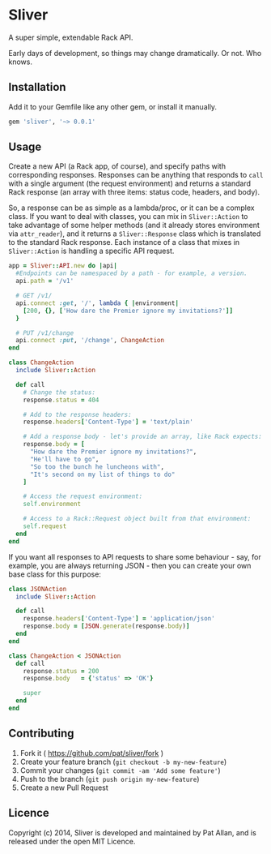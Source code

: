 # Sliver

A super simple, extendable Rack API.

Early days of development, so things may change dramatically. Or not. Who knows.

## Installation

Add it to your Gemfile like any other gem, or install it manually.

```ruby
gem 'sliver', '~> 0.0.1'
```

## Usage

Create a new API (a Rack app, of course), and specify paths with corresponding
responses. Responses can be anything that responds to `call` with a single
argument (the request environment) and returns a standard Rack response (an
array with three items: status code, headers, and body).

So, a response can be as simple as a lambda/proc, or it can be a complex class.
If you want to deal with classes, you can mix in `Sliver::Action` to take
advantage of some helper methods (and it already stores environment via
`attr_reader`), and it returns a `Sliver::Response` class which is translated to
the standard Rack response. Each instance of a class that mixes in
`Sliver::Action` is handling a specific API request.

```ruby
app = Sliver::API.new do |api|
  #Endpoints can be namespaced by a path - for example, a version.
  api.path = '/v1'

  # GET /v1/
  api.connect :get, '/', lambda { |environment|
    [200, {}, ['How dare the Premier ignore my invitations?']]
  }

  # PUT /v1/change
  api.connect :put, '/change', ChangeAction
end

class ChangeAction
  include Sliver::Action

  def call
    # Change the status:
    response.status = 404

    # Add to the response headers:
    response.headers['Content-Type'] = 'text/plain'

    # Add a response body - let's provide an array, like Rack expects:
    response.body = [
      "How dare the Premier ignore my invitations?",
      "He'll have to go",
      "So too the bunch he luncheons with",
      "It's second on my list of things to do"
    ]

    # Access the request environment:
    self.environment

    # Access to a Rack::Request object built from that environment:
    self.request
  end
end
```

If you want all responses to API requests to share some behaviour - say, for
example, you are always returning JSON - then you can create your own base class
for this purpose:

```ruby
class JSONAction
  include Sliver::Action

  def call
    response.headers['Content-Type'] = 'application/json'
    response.body = [JSON.generate(response.body)]
  end
end

class ChangeAction < JSONAction
  def call
    response.status = 200
    response.body   = {'status' => 'OK'}

    super
  end
end
```

## Contributing

1. Fork it ( https://github.com/pat/sliver/fork )
2. Create your feature branch (`git checkout -b my-new-feature`)
3. Commit your changes (`git commit -am 'Add some feature'`)
4. Push to the branch (`git push origin my-new-feature`)
5. Create a new Pull Request

## Licence

Copyright (c) 2014, Sliver is developed and maintained by Pat Allan, and is
released under the open MIT Licence.
